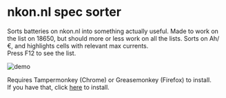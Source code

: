 # nkon.nl spec sorter
Sorts batteries on nkon.nl into something actually useful. Made to work on the list on 18650, but should more or less work on all the lists. 
Sorts on Ah/€, and highlights cells with relevant max currents.  
Press F12 to see the list.

![demo](https://i.imgur.com/WX7Cb47.png)

Requires Tampermonkey (Chrome) or Greasemonkey (Firefox) to install.  
If you have that, click [here](https://rawgit.com/L0laapk3/nkon.nl-spec-sorter/master/nkonsort.user.js) to install.
